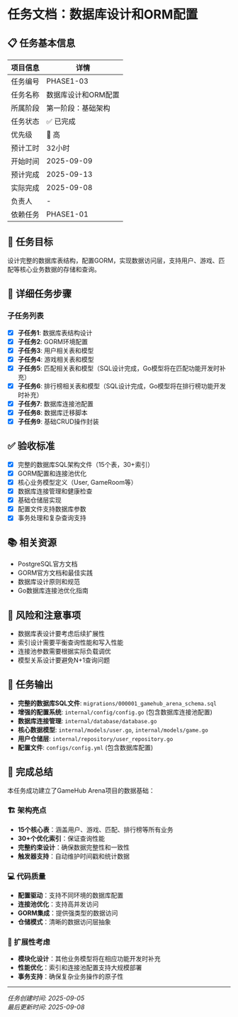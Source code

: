 ﻿# 任务文档：数据库设计和ORM配置

## 📋 任务基本信息

| 项目信息 | 详情 |
|---------|------|
| 任务编号 | PHASE1-03 |
| 任务名称 | 数据库设计和ORM配置 |
| 所属阶段 | 第一阶段：基础架构 |
| 任务状态 | ✅ 已完成 |
| 优先级 | 🔴 高 |
| 预计工时 | 32小时 |
| 开始时间 | 2025-09-09 |
| 预计完成 | 2025-09-13 |
| 实际完成 | 2025-09-08 |
| 负责人 | - |
| 依赖任务 | PHASE1-01 |

## 🎯 任务目标

设计完整的数据库表结构，配置GORM，实现数据访问层，支持用户、游戏、匹配等核心业务数据的存储和查询。

## 📝 详细任务步骤

### 子任务列表

- [x] **子任务1**: 数据库表结构设计
- [x] **子任务2**: GORM环境配置
- [x] **子任务3**: 用户相关表和模型
- [x] **子任务4**: 游戏相关表和模型
- [x] **子任务5**: 匹配相关表和模型（SQL设计完成，Go模型将在匹配功能开发时补充）
- [x] **子任务6**: 排行榜相关表和模型（SQL设计完成，Go模型将在排行榜功能开发时补充）
- [x] **子任务7**: 数据库连接池配置
- [x] **子任务8**: 数据库迁移脚本
- [x] **子任务9**: 基础CRUD操作封装

## ✅ 验收标准

- [x] 完整的数据库SQL架构文件（15个表，30+索引）
- [x] GORM配置和连接池优化
- [x] 核心业务模型定义（User, GameRoom等）
- [x] 数据库连接管理和健康检查
- [x] 基础仓储层实现
- [x] 配置文件支持数据库参数
- [x] 事务处理和复杂查询支持

## 📚 相关资源

- PostgreSQL官方文档
- GORM官方文档和最佳实践
- 数据库设计原则和规范
- Go数据库连接池优化指南

## 🚨 风险和注意事项

- 数据库表设计要考虑后续扩展性
- 索引设计需要平衡查询性能和写入性能
- 连接池参数需要根据实际负载调优
- 模型关系设计要避免N+1查询问题

## 📄 任务输出

- **完整的数据库SQL文件**: `migrations/000001_gamehub_arena_schema.sql`
- **增强的配置系统**: `internal/config/config.go` (包含数据库连接池配置)
- **数据库连接管理**: `internal/database/database.go`
- **核心数据模型**: `internal/models/user.go`, `internal/models/game.go`
- **用户仓储层**: `internal/repository/user_repository.go`
- **配置文件**: `configs/config.yml` (包含数据库配置)

## 🎯 完成总结

本任务成功建立了GameHub Arena项目的数据基础：

### 🏗️ 架构亮点
- **15个核心表**：涵盖用户、游戏、匹配、排行榜等所有业务
- **30+个优化索引**：保证查询性能
- **完整约束设计**：确保数据完整性和一致性
- **触发器支持**：自动维护时间戳和统计数据

### 💻 代码质量
- **配置驱动**：支持不同环境的数据库配置
- **连接池优化**：支持高并发访问
- **GORM集成**：提供强类型的数据访问
- **仓储模式**：清晰的数据访问层抽象

### 🚀 扩展性考虑
- **模块化设计**：其他业务模型将在相应功能开发时补充
- **性能优化**：索引和连接池配置支持大规模部署
- **事务支持**：确保复杂业务操作的原子性

---

*任务创建时间: 2025-09-05*  
*最后更新时间: 2025-09-08*